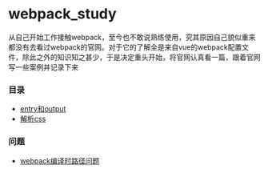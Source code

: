 # webpack_study
从自己开始工作接触webpack，至今也不敢说熟练使用，究其原因自己貌似重来都没有去看过webpack的官网。对于它的了解全是来自vue的webpack配置文件，除此之外的知识知之甚少，于是决定重头开始，将官网认真看一篇，跟着官网写一些案例并记录下来

### 目录

- [entry和output](https://github.com/smallmonsters/webpack_study/blob/master/start/note.md)
- [解析css](https://github.com/smallmonsters/webpack_study/blob/master/Management/README.md)

### 问题
- [webpack编译时路径问题](https://github.com/smallmonsters/webpack_study/issues/1)
